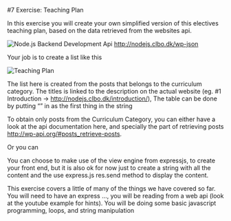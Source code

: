 #7 Exercise: Teaching Plan

In this exercise you will create your own simplified version of this electives teaching plan, based on the data retrieved from the websites api.

![Node.js Backend Development Api](https://drive.google.com/open?id=0BzLKPZ6IszLEUkVXOU1jM2tkcFE)
http://nodejs.clbo.dk/wp-json

Your job is to create a list like this

![Teaching Plan](https://drive.google.com/open?id=0BzLKPZ6IszLEaE5pcTJsYUUwaXM)

The list here is created from the posts that belongs to the curriculum category. The titles is linked to the description on the actual website (eg. #1 Introduction -> http://nodejs.clbo.dk/introduction/), The table can be done by putting “<table>” in as the first thing in the string

To obtain only posts from the Curriculum Category, you can either have a look at the api documentation here, and specially the part of retrieving posts http://wp-api.org/#posts_retrieve-posts.

Or you can 

You can choose to make use of the view engine from expressjs, to create your front end, but it is also ok for now just to create a string with all the content and the use express.js res.send method to display the content.


This exercise covers a little of many of the things we have covered so far.
You will need to have an express …, you will be reading from a web api (look at the youtube example for hints). You will be doing some basic javascript programming, loops, and string manipulation



